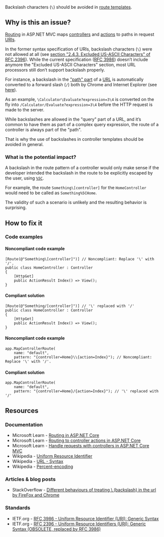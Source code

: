 Backslash characters (`\`) should be avoided in [route templates](https://learn.microsoft.com/en-us/aspnet/core/fundamentals/routing#route-templates).

## Why is this an issue?

[Routing](https://learn.microsoft.com/en-us/aspnet/core/mvc/controllers/routing) in ASP.NET MVC maps [controllers](https://learn.microsoft.com/en-us/aspnet/core/mvc/controllers/actions#what-is-a-controller) and [actions](https://learn.microsoft.com/en-us/aspnet/core/mvc/controllers/actions#defining-actions) to paths in request [URIs](https://en.wikipedia.org/wiki/Uniform_Resource_Identifier).

In the former syntax specification of URIs, backslash characters (`\`) were not allowed at all (see [section "2.4.3. Excluded US-ASCII Characters" of RFC 2396](https://datatracker.ietf.org/doc/html/rfc2396/#section-2.4.3)). While the current
specification ([RFC 3986](https://datatracker.ietf.org/doc/html/rfc3986)) doesn’t include anymore the "Excluded US-ASCII Characters"
section, most URL processors still don’t support backslash properly.

For instance, a backslash in the ["path" part](https://datatracker.ietf.org/doc/html/rfc3986#section-3.3) of a [URL](https://en.wikipedia.org/wiki/URL#Syntax) is automatically converted to a forward slash (`/`) both by Chrome and Internet
Explorer (see [here](https://stackoverflow.com/q/10438008)).

As an example, `\Calculator\Evaluate?expression=3\4` is converted on the fly into `/Calculator/Evaluate?expression=3\4`
before the HTTP request is made to the server.

While backslashes are allowed in the "query" part of a URL, and it’s common to have them as part of a complex query expression, the route of a
controller is always part of the "path".

That is why the use of backslashes in controller templates should be avoided in general.

### What is the potential impact?

A backslash in the route pattern of a controller would only make sense if the developer intended the backslash in the route to be explicitly
escaped by the user, using [`%5C`](https://en.wikipedia.org/wiki/Percent-encoding#Character_data).

For example, the route `Something\[controller]` for the `HomeController` would need to be called as
`Something%5CHome`.

The validity of such a scenario is unlikely and the resulting behavior is surprising.

## How to fix it

### Code examples

#### Noncompliant code example

    [Route(@"Something\[controller]")] // Noncompliant: Replace '\' with '/'.
    public class HomeController : Controller
    {
        [HttpGet]
        public ActionResult Index() => View();
    }

#### Compliant solution

    [Route(@"Something/[controller]")] // '\' replaced with '/'
    public class HomeController : Controller
    {
        [HttpGet]
        public ActionResult Index() => View();
    }

#### Noncompliant code example

    app.MapControllerRoute(
        name: "default",
        pattern: "{controller=Home}\\{action=Index}"); // Noncompliant: Replace '\' with '/'.

#### Compliant solution

    app.MapControllerRoute(
        name: "default",
        pattern: "{controller=Home}/{action=Index}"); // '\' replaced with '/'

## Resources

### Documentation

- Microsoft Learn - [Routing in ASP.NET Core](https://learn.microsoft.com/en-us/aspnet/core/fundamentals/routing)
- Microsoft Learn - [Routing to controller actions in ASP.NET
  Core](https://learn.microsoft.com/en-us/aspnet/core/mvc/controllers/routing)
- Microsoft Learn - [Handle requests with controllers in ASP.NET
  Core MVC](https://learn.microsoft.com/en-us/aspnet/core/mvc/controllers/actions)
- Wikipedia - [Uniform Resource Identifier](https://en.wikipedia.org/wiki/Uniform_Resource_Identifier)
- Wikipedia - [URL - Syntax](https://en.wikipedia.org/wiki/URL#Syntax)
- Wikipedia - [Percent-encoding](https://en.wikipedia.org/wiki/Percent-encoding)

### Articles & blog posts

- StackOverflow - [Different behaviours of treating \ (backslash) in the url by FireFox and
  Chrome](https://stackoverflow.com/questions/10438008)

### Standards

- IETF.org - [RFC 3986 - Uniform Resource Identifier (URI): Generic Syntax](https://datatracker.ietf.org/doc/html/rfc3986)
- IETF.org - [RFC 2396 - Uniform Resource Identifiers (URI): Generic Syntax (OBSOLETE,
  replaced by RFC 3986)](https://datatracker.ietf.org/doc/html/rfc2396)